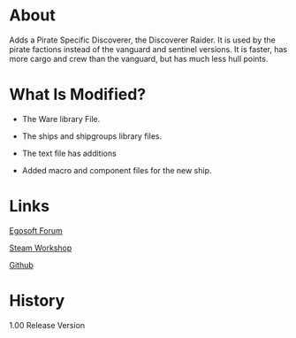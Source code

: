 # About

Adds a Pirate Specific Discoverer, the Discoverer Raider. It is used by the pirate factions instead of the vanguard and sentinel versions. It is faster, has more cargo and crew than the vanguard, but has much less hull points.

# What Is Modified?

* The Ware library File.

* The ships and shipgroups library files.

* The text file has additions

* Added macro and component files for the new ship.

# Links

[Egosoft Forum](https://forum.egosoft.com/viewtopic.php?f=181&t=419859)

[Steam Workshop](https://steamcommunity.com/sharedfiles/filedetails/?id=1909074997)

[Github](https://github.com/rovermicrover/x4-pirate-discoverer-raider)

# History

1.00 Release Version